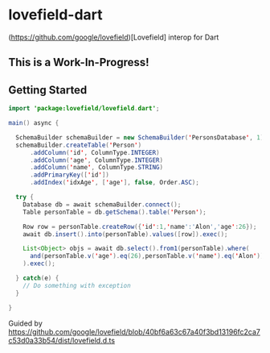 # lovefield-dart
(https://github.com/google/lovefield)[Lovefield] interop for Dart

This is a Work-In-Progress!
----

Getting Started
---
```java
import 'package:lovefield/lovefield.dart';

main() async {

  SchemaBuilder schemaBuilder = new SchemaBuilder('PersonsDatabase', 1);
  schemaBuilder.createTable('Person')
      .addColumn('id', ColumnType.INTEGER)
      .addColumn('age', ColumnType.INTEGER)
      .addColumn('name', ColumnType.STRING)
      .addPrimaryKey(['id'])
      .addIndex('idxAge', ['age'], false, Order.ASC);

  try {
    Database db = await schemaBuilder.connect();
    Table personTable = db.getSchema().table('Person');

    Row row = personTable.createRow({'id':1,'name':'Alon','age':26});
    await db.insert().into(personTable).values([row]).exec();

    List<Object> objs = await db.select().from1(personTable).where(
      and(personTable.v('age').eq(26),personTable.v('name').eq('Alon'))
    ).exec();

  } catch(e) {
    // Do something with exception
  }

}
```

Guided by https://github.com/google/lovefield/blob/40bf6a63c67a40f3bd13196fc2ca7c53d0a33b54/dist/lovefield.d.ts
